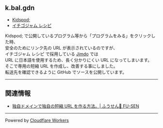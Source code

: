 ## k.bal.gdn

- [Kidspod;](http://kidspod.club/)
- [イチゴジャム レシピ](https://15jamrecipe.jimdofree.com/)

Kidspod; で公開しているプログラム等から「プログラムをみる」をクリックした時、\
安全のためにリンク先の URL が表示されているのですが、\
イチゴジャム レシピ で採用している [Jimdo](https://www.jimdo.com/jp/) では\
URL に日本語を使用するため、長く分かりにくい URL になってしまいます。\
そこで専用の短縮 URL を作成し、改善する事にしました。\
転送先を確認できるように GitHub でソースを公開しています。

___

## 関連情報

- [独自ドメインで独自の短縮 URL を作る方法。| ふうせん🎈 FU-SEN](https://balloon.asia/2020/02/%E7%8B%AC%E8%87%AA%E3%83%89%E3%83%A1%E3%82%A4%E3%83%B3%E3%81%A7%E7%8B%AC%E8%87%AA%E3%81%AE%E7%9F%AD%E7%B8%AE-url-%E3%82%92%E4%BD%9C%E3%82%8B%E6%96%B9%E6%B3%95/)

___

Powered by [Cloudflare Workers](https://workers.cloudflare.com/)
